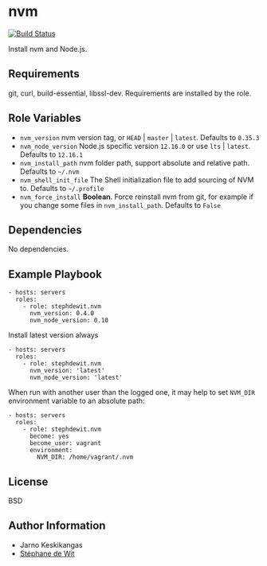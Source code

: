 nvm
===

[![Build Status](https://travis-ci.org/stephdewit/ansible-nvm.svg?branch=master)](https://travis-ci.org/stephdewit/ansible-nvm)

Install nvm and Node.js.

Requirements
------------

git, curl, build-essential, libssl-dev. Requirements are installed by the role.

Role Variables
--------------

* `nvm_version` nvm version tag, or `HEAD` | `master` | `latest`. Defaults to `0.35.3`
* `nvm_node_version` Node.js specific version `12.16.0` or use `lts` | `latest`. Defaults to `12.16.1`
* `nvm_install_path` nvm folder path, support absolute and relative path. Defaults to `~/.nvm`
* `nvm_shell_init_file` The Shell initialization file to add sourcing of NVM to. Defaults to `~/.profile`
* `nvm_force_install` **Boolean**. Force reinstall nvm from git, for example if you change some files in `nvm_install_path`. Defaults to `False`

Dependencies
------------

No dependencies.

Example Playbook
----------------

    - hosts: servers
      roles:
        - role: stephdewit.nvm
          nvm_version: 0.4.0
          nvm_node_version: 0.10

Install latest version always

    - hosts: servers
      roles:
        - role: stephdewit.nvm
          nvm_version: 'latest'
          nvm_node_version: 'latest'

When run with another user than the logged one, it may help to set `NVM_DIR` environment variable to an absolute path:

    - hosts: servers
      roles:
        - role: stephdewit.nvm
          become: yes
          become_user: vagrant
          environment:
            NVM_DIR: /home/vagrant/.nvm

License
-------

BSD

Author Information
------------------

- Jarno Keskikangas
- [Stéphane de Wit](https://www.stephanedewit.be)
